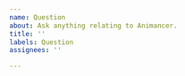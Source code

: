 ```yaml
---
name: Question
about: Ask anything relating to Animancer.
title: ''
labels: Question
assignees: ''

---
```




